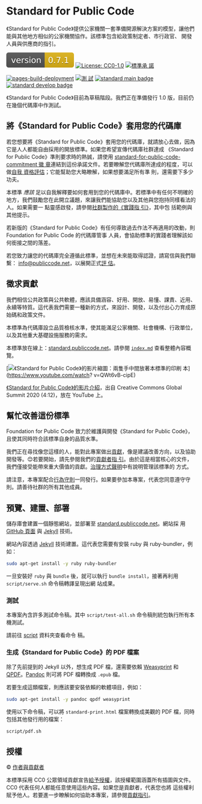 # Standard for Public Code

<!-- SPDX-License-Identifier: CC0-1.0 -->
<!-- SPDX-FileCopyrightText: 2019-2023 The Foundation for Public Code <info@publiccode.net>, https://standard.publiccode.net/AUTHORS -->

《Standard for Public Code》提供公家機關一套準備開源解決方案的模型，讓他們能與其他地方相似的公家機關協作。該標準包含給政策制定者、市行政官、
開發人員與供應商的指引。

![version 0.7.1](assets/version-badge.svg) [![License:
CC0-1.0](https://img.shields.io/badge/License-CC0_1.0-lightgrey.svg)](http://creativecommons.org/publicdomain/zero/1.0/)
[![標準承
諾](assets/standard-for-public-code-commitment.svg)](#help-improve-this-standard)

[![pages-build-deployment](https://github.com/publiccodenet/standard/actions/workflows/pages/pages-build-deployment/badge.svg)](https://github.com/publiccodenet/standard/actions/workflows/pages/pages-build-deployment)
[![測
試](https://github.com/publiccodenet/standard/actions/workflows/test.yml/badge.svg)](https://github.com/publiccodenet/standard/actions/workflows/test.yml)
[![standard main
badge](https://publiccodenet.github.io/publiccodenet-url-check/badges/standard.publiccode.net.svg)](https://publiccodenet.github.io/publiccodenet-url-check/standard.publiccode.net-url-check-look.json)
[![standard develop
badge](https://publiccodenet.github.io/publiccodenet-url-check/badges/standard.publiccode.net-develop.svg)](https://publiccodenet.github.io/publiccodenet-url-check/standard.publiccode.net-develop-url-check-look.json)

《Standard for Public Code》目前為草稿階段。我們正在準備發行 1.0 版，目前仍在幾個代碼庫中作測試。

## 將《Standard for Public Code》套用您的代碼庫

若您想要將《Standard for Public Code》套用您的代碼庫，就請放心去做，因為它是人人都能自由採用的開放標準。如果您希望宣傳代碼庫社群達成
《Standard for Public Code》準則要求時的熱誠，請使用 [standard-for-public-code-commitment 徽
章](assets/standard-for-public-code-commitment.svg)連結到這份承諾文件。若要瞭解您代碼庫所達成的程度，可以做[自我
資格評估](https://publiccodenet.github.io/assessment-eligibility)；它能幫助您大略瞭解，如果想要滿足所有準
則，還需要下多少功夫。

本標準 *應該* 足以自我解釋要如何套用到您的代碼庫中。若標準中有任何不明確的地方，我們鼓勵您在此開立議題，來讓我們能協助您以及其他與您抱持同樣看法的人。如果需要一
點靈感啟發，請參閱[社群製作的《實踐指
引》](https://publiccodenet.github.io/community-implementation-guide-standard/)，其中包
括範例與其他提示。

若新版的《Standard for Public Code》有任何導致過去作法不再適用的改動，則 Foundation for Public Code 的代碼庫管事
人員，會協助標準的實踐者理解該如何銜接之間的落差。

若您致力讓您的代碼庫完全遵循此標準，並想在未來能取得認證，請寫信與我們聯繫：
[info@publiccode.net](mailto:info@publiccode.net)，以展開正式[評
估](https://about.publiccode.net/activities/codebase-stewardship/lifecycle-diagram.html#assessment)。

## 徵求貢獻

我們相信公共政策與公共軟體，應該具備涵容、好用、開放、易懂、課責、近用、永續等特質。這代表我們需要一種新的方式，來設計、開發，以及付出心力育成原始碼和政策文件。

本標準為代碼庫設立品質檢核水準，使其能滿足公家機關、社會機構、行政單位，以及其他重大基礎設施服務的需求。

本標準放在線上：[standard.publiccode.net](https://standard.publiccode.net/)。請參閱
[`index.md`](index.md) 查看整體內容概覽。

[![《Standard for Public Code》的影片縮圖：兩隻手中間放著本標準的印刷
本](https://img.youtube.com/vi/QWt6vB-cipE/mqdefault.jpg)](https://www.youtube.com/watch?
v=QWt6vB-cipE)

[《Standard for Public Code》的影片介紹](https://www.youtube.com/watch?v=QWt6vB-cipE)，出自
Creative Commons Global Summit 2020 (4:12)，放在 YouTube 上。

## 幫忙改善這份標準

Foundation for Public Code 致力於維護與開發《Standard for Public Code》，且使其同時符合該標準自身的品質水準。

我們正在尋找像您這樣的人，能對此專案做出[貢獻](CONTRIBUTING.md)，像是建議改善方向，以及協助開發等。😊若要開始，請先參閱我們的[貢獻者指
引](CONTRIBUTING.md)。由於這是相當核心的文件，我們僅接受能帶來重大價值的貢獻。[治理方式聲明](GOVERNANCE.md)中有說明管理該標準的
方式。

請注意，本專案配合[行為守則](CODE_OF_CONDUCT.md)一同發行。如果要參加本專案，代表您同意遵守守則。請善待社群的所有其他成員。

## 預覽、建置、部署

儲存庫會建置一個靜態網站，並部署至 [standard.publiccode.net](https://standard.publiccode.net/)。網站採
用 [GitHub 頁面](https://pages.github.com) 與 [Jekyll](https://jekyllrb.com/) 技術。

網站內容透過 [Jekyll](http://jekyllrb.com/) 技術建置。這代表您需要有安裝 ruby 與 ruby-bundler，例如：

```bash
sudo apt-get install -y ruby ruby-bundler
```

一旦安裝好 `ruby` 與 `bundle` 後，就可以執行 `bundle install`，接著再利用 `script/serve.sh` 命令稿轉譯呈現出網
站成果。

### 測試

本專案內含許多測試命令稿。其中 `script/test-all.sh` 命令稿則統包執行所有本機測試。

請前往 [script](https://github.com/publiccodenet/standard/tree/main/script) 資料夾查看命令
稿。

### 生成《Standard for Public Code》的 PDF 檔案

除了先前提到的 Jekyll 以外，想生成 PDF 檔，還需要依賴 [Weasyprint](https://weasyprint.org/) 和
[QPDF](https://github.com/qpdf/qpdf)。[Pandoc](https://pandoc.org/) 則可將 PDF 檔轉換成
`.epub` 檔。

若要生成這類檔案，則應該要安裝依賴的軟體項目，例如：

```bash
sudo apt-get install -y pandoc qpdf weasyprint
```

使用以下命令稿，可以將 `standard-print.html` 檔案轉換成美觀的 PDF 檔，同時包括其他發行用的檔案：

```bash
script/pdf.sh
```

## 授權

© [作者與貢獻者](AUTHORS.md)

本標準採用 CC0 公眾領域貢獻宣告[給予授權](LICENSE)，該授權範圍涵蓋所有插圖與文件。CC0 代表任何人都能任意使用這些內容。如果您是貢獻者，代表您也將
這些權利賦予他人。若要進一步瞭解如何協助本專案，請參閱[貢獻指引](CONTRIBUTING.md)。
